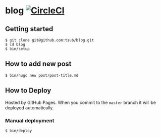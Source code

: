 # blog [![CircleCI](https://circleci.com/gh/tsub/blog.svg?style=svg&circle-token=a0245862ab624bb1211d85197913a3984f7bbdd9)](https://circleci.com/gh/tsub/blog)

## Getting started

```
$ git clone git@github.com:tsub/blog.git
$ cd blog
$ bin/setup
```

## How to add new post

```
$ bin/hugo new post/post-title.md
```

## How to Deploy

Hosted by GitHub Pages.
When you commit to the `master` branch it will be deployed automatically.

### Manual deployment

```
$ bin/deploy
```
